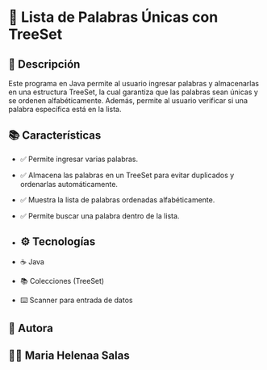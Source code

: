 # 🌟 **Lista de Palabras Únicas con TreeSet**
## 📝 Descripción
Este programa en Java permite al usuario ingresar palabras y almacenarlas en una 
estructura TreeSet<String>, la cual garantiza que las palabras sean únicas y 
se ordenen alfabéticamente. Además, permite al usuario verificar si una palabra específica
está en la lista.
## 📚 Características
- ✅ Permite ingresar varias palabras.
- ✅ Almacena las palabras en un TreeSet<String> para evitar duplicados y ordenarlas automáticamente.
- ✅ Muestra la lista de palabras ordenadas alfabéticamente.
- ✅ Permite buscar una palabra dentro de la lista.

- ## ⚙ Tecnologías 
- ☕ Java
- 📚 Colecciones (TreeSet)
- ⌨️ Scanner para entrada de datos

## 🌟 Autora
## 👩‍💻 Maria Helenaa Salas

